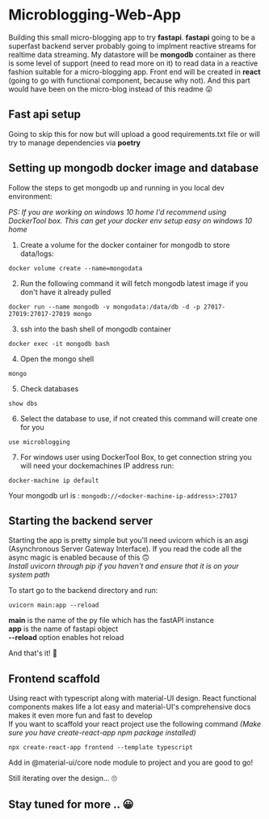 # Microblogging-Web-App
Building this small micro-blogging app to try **fastapi**. **fastapi** going to be a superfast backend server probably going to implment reactive streams for realtime data streaming. My datastore will be **mongodb** container as there is some level of support (need to read more on it) to read data in a reactive fashion suitable for a micro-blogging app. Front end will be created in **react** (going to go with functional component, because why not). And this part would have been on the micro-blog instead of this readme 😛

## Fast api setup
Going to skip this for now but will upload a good requirements.txt file or will try to manage dependencies via **poetry**

## Setting up mongodb docker image and database
Follow the steps to get mongodb up and running in you local dev environment:

*PS: If you are working on windows 10 home I'd recommend using DockerTool box. This can get your docker env setup easy on windows 10 home*

1. Create a volume for the docker container for mongodb to store data/logs:
```
docker volume create --name=mongodata
```
2. Run the following command it will fetch mongodb latest image if you don't have it already pulled
```
docker run --name mongodb -v mongodata:/data/db -d -p 27017-27019:27017-27019 mongo
```
3. ssh into the bash shell of mongodb container
```
docker exec -it mongodb bash
```
4. Open the mongo shell
```
mongo
```
5. Check databases
```
show dbs
```
6. Select the database to use, if not created this command will create one for you
```
use microblogging
```
7. For windows user using DockerTool Box, to get connection string you will need your dockemachines IP address run:
```
docker-machine ip default
```
Your mongodb url is : ```mongodb://<docker-machine-ip-address>:27017```

## Starting the backend server
Starting the app is pretty simple but you'll need uvicorn which is an asgi (Asynchronous Server Gateway Interface). If you read the code all the async magic is enabled because of this 🙃  
*Install uvicorn through pip if you haven't and ensure that it is on your system path*

To start go to the backend directory and run:
```
uvicorn main:app --reload
```
**main** is the name of the py file which has the fastAPI instance  
**app** is the name of fastapi object  
**--reload** option enables hot reload

And that's it! 🤨

## Frontend scaffold
Using react with typescript along with material-UI design. React functional components makes life a lot easy and material-UI's comprehensive docs makes it even more fun and fast to develop  
If you want to scaffold your react project use the following command *(Make sure you have create-react-app npm package installed)*
```
npx create-react-app frontend --template typescript
```
Add in @material-ui/core node module to project and you are good to go!

Still iterating over the design... 🙄

## Stay tuned for more .. 😀
